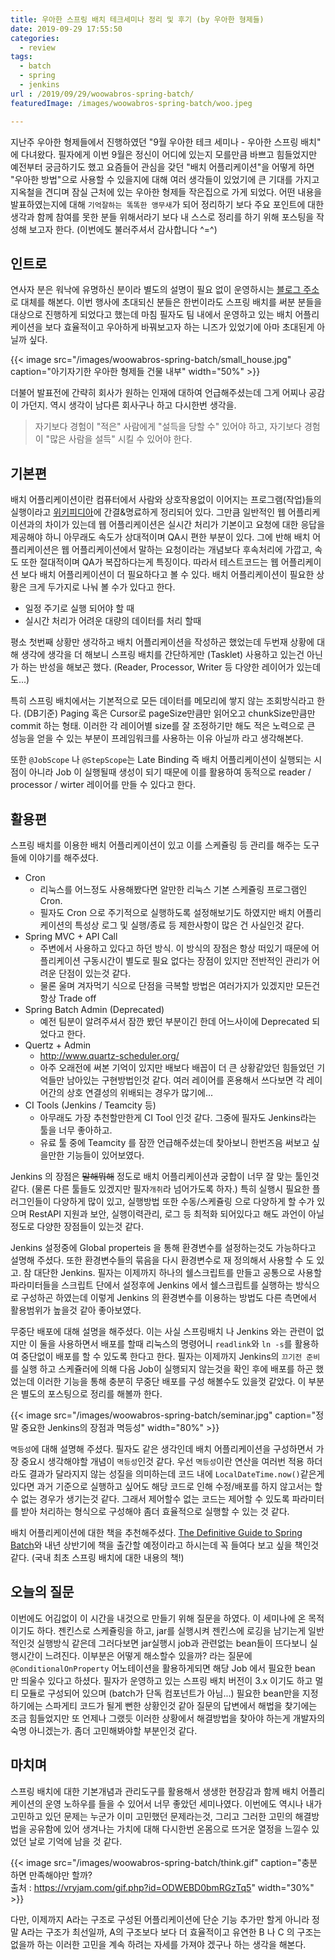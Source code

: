 ```yaml
---
title: 우아한 스프링 배치 테크세미나 정리 및 후기 (by 우아한 형제들)
date: 2019-09-29 17:55:50
categories:
  - review
tags: 
  - batch
  - spring
  - jenkins
url : /2019/09/29/woowabros-spring-batch/
featuredImage: /images/woowabros-spring-batch/woo.jpeg

---
```

지난주 우아한 형제들에서 진행하였던 "9월 우아한 테크 세미나 - 우아한 스프링 배치" 에 다녀왔다. 필자에게 이번 9월은 정신이 어디에 있는지 모를만큼 바쁘고 힘들었지만 예전부터 궁금하기도 했고 <!--more -->요즘들어 관심을 갖던 "배치 어플리케이션"을 어떻게 하면 "우아한 방법"으로 사용할 수 있을지에 대해 여러 생각들이 있었기에 큰 기대를 가지고 지옥철을 견디며 잠실 근처에 있는 우아한 형제들 작은집으로 가게 되었다.
어떤 내용을 발표하였는지에 대해 `기억잘하는 똑똑한 앵무새`가 되어 정리하기 보다 주요 포인트에 대한 생각과 함께 참여를 못한 분들 위해서라기 보다 내 스스로 정리를 하기 위해 포스팅을 작성해 보고자 한다.
(이번에도 불러주셔서 감사합니다 ^=^)

## 인트로
연사자 분은 워낙에 유명하신 분이라 별도의 설명이 필요 없이 운영하시는 [블로그 주소](https://jojoldu.tistory.com)로 대체를 해본다. 이번 행사에 초대되신 분들은 한번이라도 스프링 배치를 써분 분들을 대상으로 진행하게 되었다고 했는데 마침 필자도 팀 내에서 운영하고 있는 배치 어플리케이션을 보다 효율적이고 우아하게 바꿔보고자 하는 니즈가 있었기에 아마 초대된게 아닐까 싶다. 

{{< image src="/images/woowabros-spring-batch/small_house.jpg" caption="아기자기한 우아한 형제들 건물 내부" width="50%" >}}


더불어 발표전에 간략히 회사가 원하는 인재에 대하여 언급해주셨는데 그게 어찌나 공감이 가던지. 역시 생각이 남다른 회사구나 하고 다시한번 생각을.
> 자기보다 경험이 "적은" 사람에게 "설득을 당할 수" 있어야 하고, 자기보다 경험이 "많은 사람을 설득" 시킬 수 있어야 한다.

## 기본편
배치 어플리케이션이란 컴퓨터에서 사람와 상호작용없이 이어지는 프로그램(작업)들의 실행이라고 [위키피디아](https://ko.wikipedia.org/wiki/%EC%9D%BC%EA%B4%84_%EC%B2%98%EB%A6%AC)에 간결&명료하게 정리되어 있다. 그만큼 일반적인 웹 어플리케이션과의 차이가 있는데 웹 어플리케이션은 실시간 처리가 기본이고 요청에 대한 응답을 제공해야 하니 아무래도 속도가 상대적이며 QA시 편한 부분이 있다. 그에 반해 배치 어플리케이션은 웹 어플리케이션에서 말하는 요청이라는 개념보다 후속처리에 가깝고, 속도 또한 절대적이며 QA가 복잡하다는게 특징이다. 따라서 테스트코드는 웹 어플리케이션 보다 배치 어플리케이션이 더 필요하다고 볼 수 있다.
배치 어플리케이션이 필요한 상황은 크게 두가지로 나눠 볼 수가 있다고 한다.
- 일정 주기로 실행 되어야 할 때
- 실시간 처리가 어려운 대량의 데이터를 처리 할때

평소 첫번째 상황만 생각하고 배치 어플리케이션을 작성하곤 했었는데 두번재 상황에 대해 생각에 생각을 더 해보니 스프링 배치를 간단하게만 (Tasklet) 사용하고 있는건 아닌가 하는 반성을 해보곤 했다. (Reader, Processor, Writer 등 다양한 레이어가 있는데도...)

특히 스프링 배치에서는 기본적으로 모든 데이터를 메모리에 쌓지 않는 조회방식라고 한다. (DB기준) Paging 혹은 Cursor로 pageSize만큼만 읽어오고 chunkSize만큼만 commit 하는 형태. 이러한 각 레이어별 size를 잘 조정하기만 해도 적은 노력으로 큰 성능을 얻을 수 있는 부분이 프레임워크를 사용하는 이유 아닐까 라고 생각해본다.

또한 `@JobScope` 나 `@StepScope`는 Late Binding 즉 배치 어플리케이션이 실행되는 시점이 아니라 Job 이 실행될때 생성이 되기 때문에 이를 활용하여 동적으로 reader / processor / wirter 레이어를 만들 수 있다고 한다.

## 활용편
스프링 배치를 이용한 배치 어플리케이션이 있고 이를 스케쥴링 등 관리를 해주는 도구들에 이야기를 해주셨다. 
- Cron
  - 리눅스를 어느정도 사용해봤다면 알만한 리눅스 기본 스케쥴링 프로그램인 Cron.
  - 필자도 Cron 으로 주기적으로 실행하도록 설정해보기도 하였지만 배치 어플리케이션의 특성상 로그 및 실행/종료 등 제한사항이 많은 건 사실인것 같다.
- Spring MVC + API Call
  - 주변에서 사용하고 있다고 하던 방식. 이 방식의 장점은 항상 떠있기 때문에 어플리케이션 구동시간이 별도로 필요 없다는 장점이 있지만 전반적인 관리가 어려운 단점이 있는것 같다.
  - 물론 울며 겨자먹기 식으로 단점을 극복할 방법은 여러가지가 있겠지만 모든건 항상 Trade off
- Spring Batch Admin (Deprecated)
  - 예전 팀분이 알려주셔서 잠깐 봤던 부분이긴 한데 어느사이에 Deprecated 되었다고 한다. 
- Quertz + Admin
  - http://www.quartz-scheduler.org/
  - 아주 오래전에 써본 기억이 있지만 배보다 배꼽이 더 큰 상황같았던 힘들었던 기억들만 남아있는 구현방법인것 같다. 여러 레이어를 혼용해서 쓰다보면 각 레이어간의 상호 연결성의 위배되는 경우가 많기에...
- CI Tools (Jenkins / Teamcity 등)
  - 아무래도 가장 추천할만한게 CI Tool 인것 같다. 그중에 필자도 Jenkins라는 툴을 너무 좋아하고.
  - 유료 툴 중에 Teamcity 를 잠깐 언급해주셨는데 찾아보니 한번즈음 써보고 싶을만한 기능들이 있어보였다.

Jenkins 의 장점은 ~~말해뭐해~~ 정도로 배치 어플리케이션과 궁합이 너무 잘 맞는 툴인것 같다. (물론 다른 툴들도 있겠지만 필자`개취`라 넘어가도록 하자.) 특히 실행시 필요한 플러그인들이 다양하게 많이 있고, 실행방법 또한 수동/스케쥴링 으로 다양하게 할 수가 있으며 RestAPI 지원과 보안, 실행이력관리, 로그 등 최적화 되어있다고 해도 과언이 아닐정도로 다양한 장점들이 있는것 같다.

Jenkins 설정중에 Global properteis 을 통해 환경변수를 설정하는것도 가능하다고 설명해 주셨다. 또한 환경변수들의 묶음을 다시 환경변수로 재 정의해서 사용할 수 도 있고. 참 대단한 Jenkins. 필자는 이제까지 하나의 쉘스크립트를 만들고 공통으로 사용할 파라미터들을 스크립트 단에서 설정후에 Jenkins 에서 쉘스크립트를 실행하는 방식으로 구성하곤 하였는데 이렇게 Jenkins 의 환경변수를 이용하는 방법도 다른 측면에서 활용범위가 높을것 같아 좋아보였다.

무중단 배포에 대해 설명을 해주셨다. 이는 사실 스프링배치 나 Jenkins 와는 관련이 없지만 이 둘을 사용하면서 배포를 할때 리눅스의 명령어니 `readlink`와 `ln -s`를 활용하여 중단없이 배포를 할 수 있도록 한다고 한다. 필자는 이제까지 Jenkins의 `끄기전 준비`를 실행 하고 스케쥴러에 의해 다음 Job이 실행되지 않는것을 확인 후에 배포를 하곤 했었는데 이러한 기능을 통해 충분히 무중단 배포를 구성 해볼수도 있을껏 같았다. 이 부분은 별도의 포스팅으로 정리를 해볼까 한다.

{{< image src="/images/woowabros-spring-batch/seminar.jpg" caption="정말 중요한 Jenkins의 장점과 멱등성" width="80%" >}}

`멱등성`에 대해 설명해 주셨다. 필자도 같은 생각인데 배치 어플리케이션을 구성하면서 가장 중요시 생각해야할 개념이 `멱등성`인것 같다. 우선 `멱등성`이란 연산을 여러번 적용 하더라도 결과가 달라지지 않는 성질을 의미하는데 코드 내에 `LocalDateTime.now()`같은게 있다면 과거 기준으로 실행하고 싶어도 해당 코드로 인해 수정/배포를 하지 않고서는 할 수 없는 경우가 생기는것 같다. 그래서 제어할수 없는 코드는 제어할 수 있도록 파라미터를 받아 처리하는 형식으로 구성해야 좀더 효율적으로 실행할 수 있는 것 같다.

배치 어플리케이션에 대한 책을 추천해주셨다. [The Definitive Guide to Spring Batch](https://www.apress.com/gp/book/9781484237236)와 내년 상반기에 책을 출간할 예정이라고 하시는데 꼭 들여다 보고 싶을 책인것 같다. (국내 최초 스프링 배치에 대한 내용의 책!)

## 오늘의 질문
이번에도 어김없이 이 시간을 내것으로 만들기 위해 질문을 하였다. 이 세미나에 온 목적이기도 하다.
젠킨스로 스케쥴링을 하고, jar를 실행시켜 젠킨스에 로깅을 남기는게 일반적인것 실행방식 같은데 그러다보면 jar실행시 job과 관련없는 bean들이 뜨다보니 실행시간이 느려진다. 이부분은 어떻게 해소할수 있을까?
​라는 질문에 `@ConditionalOnProperty` 어노테이션을 활용하게되면 해당 Job 에서 필요한 bean 만 띄울수 있다고 하셨다. 
필자가 운영하고 있는 스프링 배치 버전이 3.x 이기도 하고 멀티 모듈로 구성되어 있으며 (batch가 단독 컴포넌트가 아님...) 필요한 bean만을 지정하기에는 스파게티 코드가 될게 뻔한 상황인것 같아 질문의 답변에서 해법을 찾기에는 조금 힘들었지만 또 언제나 그랬듯 이러한 상황에서 해결방법을 찾아야 하는게 개발자의 숙명 아니겠는가. 좀더 고민해봐야할 부분인것 같다.

## 마치며
스프링 배치에 대한 기본개념과 관리도구를 활용해서 생생한 현장감과 함께 배치 어플리케이션의 운영 노하우를 들을 수 있어서 너무 좋았던 세미나였다. 이번에도 역시나 내가 고민하고 있던 문제는 누군가 이미 고민했던 문제라는것, 그리고 그러한 고민의 해결방법을 공유함에 있어 생겨나는 가치에 대해 다시한번 온몸으로 뜨거운 열정을 느낄수 있었던 날로 기억에 남을 것 같다.

{{< image src="/images/woowabros-spring-batch/think.gif" caption="충분하면 만족해야만 할까?<br>출처 : https://vryjam.com/gif.php?id=ODWEBD0bmRGzTq5" width="30%" >}}

다만, 이제까지 A라는 구조로 구성된 어플리케이션에 단순 기능 추가만 할게 아니라 정말 A라는 구조가 최선일까, A의 구조보다 보다 더 효율적이고 유연한 B 나 C 의 구조는 없을까 하는 이러한 고민을 계속 하려는 자세를 가져야 겠구나 하는 생각을 해본다.
